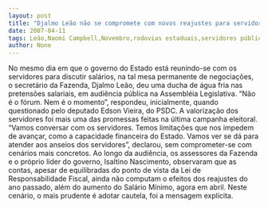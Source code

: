```yaml
---
layout: post
title: "Djalmo Leão não se compromete com novos reajustes para servidores estaduais"
date: 2007-04-11
tags: Leão,Naomi Campbell,Novembro,rodovias estaduais,servidores públicos
author: None
---
```

No mesmo dia em que o governo do Estado está reunindo-se com os servidores para discutir salários, na tal mesa permanente de negociações, o secretário da Fazenda, Djalmo Leão, deu uma ducha de água fria nas pretensões salariais, em audiência pública na Assembléia Legislativa.
“Não é o fórum. Nem é o momento”, respondeu, inicialmente, quando questionado pelo deputado Edson Vieira, do PSDC. A valorização dos servidores foi mais uma das promessas feitas na última campanha eleitoral.
“Vamos conversar com os servidores. Temos limitações que nos impedem de avançar, como a capacidade financeira do Estado. Vamos ver se dá para atender aos anseios dos servidores”, declarou, sem comprometer-se com cenários mais concretos.
Ao longo da audiência, os assessores da Fazenda e o próprio líder do governo, Isaltino Nascimento, observaram que as contas, apesar de equilibradas do ponto de vista da Lei de Responsabilidade Fiscal, ainda não computam o efeitos dos reajustes do ano passado, além do aumento do Salário Mínimo, agora em abril. Neste cenário, o mais prudente é adotar cautela, foi a mensagem explícita. 